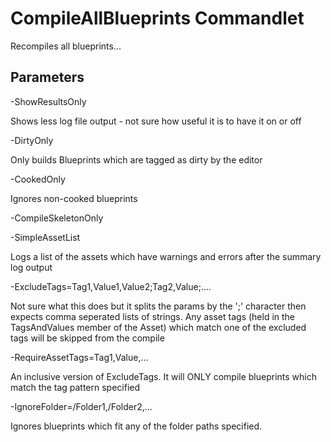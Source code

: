 # CompileAllBlueprints Commandlet

Recompiles all blueprints...

## Parameters

-ShowResultsOnly

Shows less log file output - not sure how useful it is to have it on or off

-DirtyOnly

Only builds Blueprints which are tagged as dirty by the editor

-CookedOnly

Ignores non-cooked blueprints

-CompileSkeletonOnly

-SimpleAssetList

Logs a list of the assets which have warnings and errors after the summary log output

-ExcludeTags=Tag1,Value1,Value2;Tag2,Value;....

Not sure what this does but it splits the params by the ';' character then expects comma seperated lists of strings.
Any asset tags (held in the TagsAndValues member of the Asset) which match one of the excluded tags will be skipped from the compile

-RequireAssetTags=Tag1,Value,...

An inclusive version of ExcludeTags. It will ONLY compile blueprints which match the tag pattern specified

-IgnoreFolder=/Folder1,/Folder2,...

Ignores blueprints which fit any of the folder paths specified.
